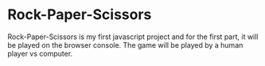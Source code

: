 # Rock-Paper-Scissors
Rock-Paper-Scissors is my first javascript project and for the first part, it will be played on the browser  console. The game will be played by a human player vs computer.